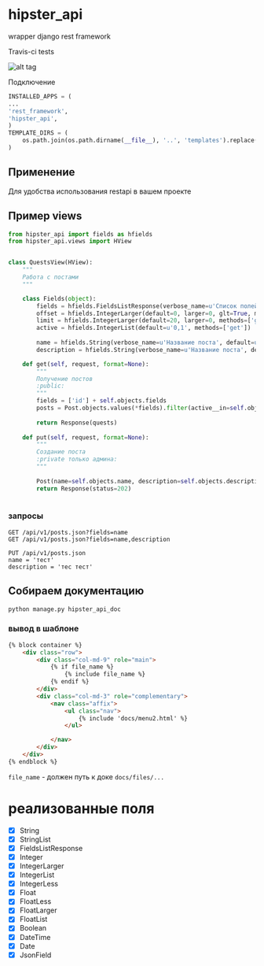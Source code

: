 # hipster_api
wrapper django rest framework

Travis-ci tests

![alt tag](https://api.travis-ci.org/RustoriaRu/hipster_api.svg)

Подключение
```python
INSTALLED_APPS = (
...
'rest_framework',
'hipster_api',
)
TEMPLATE_DIRS = (
    os.path.join(os.path.dirname(__file__), '..', 'templates').replace('\\', '/'),
)
```

## Применение
Для удобства использования restapi в вашем проекте

## Пример views
```python
from hipster_api import fields as hfields
from hipster_api.views import HView


class QuestsView(HView):
    """
    Работа с постами
    """

    class Fields(object):
        fields = hfields.FieldsListResponse(verbose_name=u'Список полей через запятую', methods=['get'])
        offset = hfields.IntegerLarger(default=0, larger=0, glt=True, methods=['get'])
        limit = hfields.IntegerLarger(default=20, larger=0, methods=['get'])
        active = hfields.IntegerList(default=u'0,1', methods=['get'])
        
        name = hfields.String(verbose_name=u'Название поста', default=u'', methods=['put'])
        description = hfields.String(verbose_name=u'Название поста', default=u'', methods=['put'])

    def get(self, request, format=None):
        """
        Получение постов
        :public:
        """
        fields = ['id'] + self.objects.fields
        posts = Post.objects.values(*fields).filter(active__in=self.objects.active)[self.objects.offset:self.objects.limit]
        
        return Response(quests)
        
    def put(self, request, format=None):
        """
        Создание поста
        :private только админа:
        """
        
        Post(name=self.objects.name, description=self.objects.description).save()
        return Response(status=202)
        
```

### запросы
```
GET /api/v1/posts.json?fields=name
GET /api/v1/posts.json?fields=name,description

PUT /api/v1/posts.json
name = 'тест'
description = 'тес тест'

```

## Собираем документацию 
`python manage.py hipster_api_doc`

### вывод в шаблоне 

```html
{% block container %}
    <div class="row">
        <div class="col-md-9" role="main">
            {% if file_name %}
                {% include file_name %}
            {% endif %}
        </div>
        <div class="col-md-3" role="complementary">
            <nav class="affix">
                <ul class="nav">
                    {% include 'docs/menu2.html' %}
                </ul>

            </nav>
        </div>
    </div>
{% endblock %}
```

`file_name` - должен путь к доке `docs/files/...`

# реализованные поля

* [x] String
* [x] StringList
* [x] FieldsListResponse
* [x] Integer
* [x] IntegerLarger
* [x] IntegerList
* [x] IntegerLess
* [x] Float
* [x] FloatLess
* [x] FloatLarger
* [x] FloatList
* [x] Boolean
* [x] DateTime
* [x] Date
* [x] JsonField
